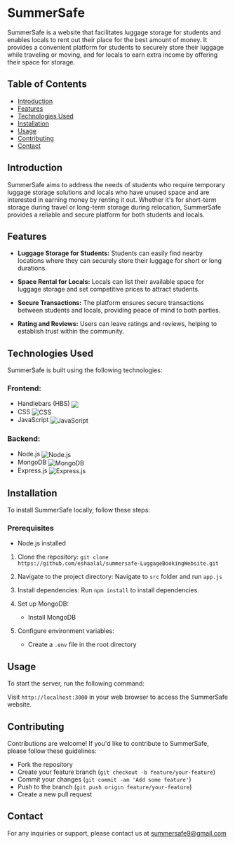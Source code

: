 # SummerSafe

SummerSafe is a website that facilitates luggage storage for students and enables locals to rent out their place for the best amount of money. It provides a convenient platform for students to securely store their luggage while traveling or moving, and for locals to earn extra income by offering their space for storage.

## Table of Contents
- [Introduction](#introduction)
- [Features](#features)
- [Technologies Used](#technologies-used)
- [Installation](#installation)
- [Usage](#usage)
- [Contributing](#contributing)
- [Contact](#contact)

## Introduction

SummerSafe aims to address the needs of students who require temporary luggage storage solutions and locals who have unused space and are interested in earning money by renting it out. Whether it's for short-term storage during travel or long-term storage during relocation, SummerSafe provides a reliable and secure platform for both students and locals.

## Features

- **Luggage Storage for Students:** Students can easily find nearby locations where they can securely store their luggage for short or long durations.

- **Space Rental for Locals:** Locals can list their available space for luggage storage and set competitive prices to attract students.

- **Secure Transactions:** The platform ensures secure transactions between students and locals, providing peace of mind to both parties.

- **Rating and Reviews:** Users can leave ratings and reviews, helping to establish trust within the community.

## Technologies Used

SummerSafe is built using the following technologies:

### Frontend:
- Handlebars (HBS) <img src="https://img.icons8.com/?size=48&id=0AnXNSSQ3wKp&format=png" style="vertical-align:middle">
- CSS <img src="https://img.icons8.com/ultraviolet/40/000000/css.png" alt="CSS" style="vertical-align:middle">
- JavaScript <img src="https://img.icons8.com/color/48/000000/javascript.png" alt="JavaScript" style="vertical-align:middle">

### Backend:
- Node.js <img src="https://img.icons8.com/color/48/000000/nodejs.png" alt="Node.js" style="vertical-align:middle">
- MongoDB <img src="https://img.icons8.com/color/48/000000/mongodb.png" alt="MongoDB" style="vertical-align:middle">
- Express.js <img src="https://img.icons8.com/ultraviolet/40/000000/api-settings.png" alt="Express.js" style="vertical-align:middle">

## Installation

To install SummerSafe locally, follow these steps:

### Prerequisites
- Node.js installed

1. Clone the repository: `git clone https://github.com/eshaalal/summersafe-LuggageBookingWebsite.git`
2. Navigate to the project directory: Navigate to `src` folder and run `app.js`
3. Install dependencies: Run `npm install` to install dependencies.
   
4. Set up MongoDB:
   - Install MongoDB

5. Configure environment variables:
   - Create a `.env` file in the root directory

## Usage

To start the server, run the following command:


Visit `http://localhost:3000` in your web browser to access the SummerSafe website.

## Contributing

Contributions are welcome! If you'd like to contribute to SummerSafe, please follow these guidelines:
- Fork the repository
- Create your feature branch (`git checkout -b feature/your-feature`)
- Commit your changes (`git commit -am 'Add some feature'`)
- Push to the branch (`git push origin feature/your-feature`)
- Create a new pull request

## Contact

For any inquiries or support, please contact us at [summersafe9@gmail.com](mailto:summersafe9@gmail.com)
